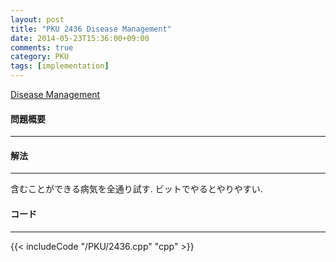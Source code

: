 ```yaml
---
layout: post
title: "PKU 2436 Disease Management"
date: 2014-05-23T15:36:00+09:00
comments: true
category: PKU
tags: [implementation]
---
```


[Disease Management](http://poj.org/problem?id=2436)

#### 問題概要

****

#### 解法

****

含むことができる病気を全通り試す. ビットでやるとやりやすい.

#### コード

****

{{< includeCode "/PKU/2436.cpp" "cpp" >}}
